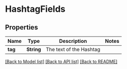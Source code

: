 # HashtagFields

## Properties
Name | Type | Description | Notes
------------ | ------------- | ------------- | -------------
**tag** | **String** | The text of the Hashtag | 

[[Back to Model list]](../README.md#documentation-for-models) [[Back to API list]](../README.md#documentation-for-api-endpoints) [[Back to README]](../README.md)


